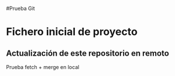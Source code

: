 #Prueba Git
# Fichero inicial de proyecto
## Actualización de este repositorio en remoto

Prueba fetch + merge en local
